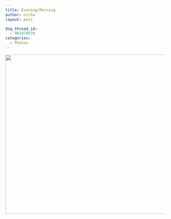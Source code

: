 ```yaml
---
title: Evening/Morning
author: nickw
layout: post

dsq_thread_id:
  - 901070630
categories:
  - Photos
---
```

[<img class="aligncenter size-large wp-image-970" title="Evening/Morning" src="http://cdn.nickwhyte.com/static/2012/10/IMG_4875-750x500.jpg" alt="" width="750" height="500" />][1]

 [1]: http://cdn.nickwhyte.com/static/2012/10/IMG_4875.jpg